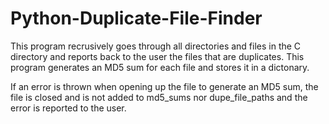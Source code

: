# Python-Duplicate-File-Finder
This program recrusively goes through all directories and files in the C directory and reports back to the user the files that are duplicates. This program generates an MD5 sum for each file and stores it in a dictonary.

If an error is thrown when opening up the file to generate an MD5 sum, the file is closed and is not added to md5_sums nor dupe_file_paths and the error is reported to the user.
